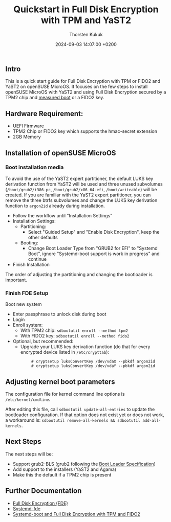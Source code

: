 ﻿---
layout: post
title:  "Quickstart in Full Disk Encryption with TPM and YaST2"
date:   2024-09-03 14:07:00 +0200
author: Thorsten Kukuk
---

## Intro

This is a quick start guide for Full Disk Encryption with TPM or FIDO2 and
YaST2 on openSUSE MicroOS. It focuses on the few steps to
install openSUSE MicroOS with YaST2 and using Full Disk Encryption
secured by a TPM2 chip and [measured boot](https://en.opensuse.org/Portal:MicroOS/RemoteAttestation#Measured_boot)
or a FIDO2 key.

## Hardware Requirement:
- UEFI Firmware
- TPM2 Chip or FIDO2 key which supports the hmac-secret extension
- 2GB Memory

## Installation of openSUSE MicroOS

### Boot installation media

To avoid the use of the YaST2 expert partitioner, the default LUKS key
derivation function from YaST2 will be used and three unused subvolumes
(`/boot/grub2/i386-pc`, `/boot/grub2/x86_64-efi`, `/boot/writeable`) will
be created.
If you are familiar with the YaST2 expert partitioner, you can remove the
three btrfs subvolumes and change the LUKS key derivation function to
`argon2id` already during installation.

* Follow the workflow until "Installation Settings"
* Installation Settings:
  * Partitioning:
    * Select "Guided Setup" and "Enable Disk Encryption", keep the other defaults
  * Booting:
    * Change Boot Loader Type from "GRUB2 for EFI" to "Systemd Boot", ignore "Systemd-boot support is work in progress" and continue
* Finish Installation

The order of adjusting the partitioning and changing the bootloader is important.

### Finish FDE Setup

Boot new system
* Enter passphrase to unlock disk during boot
* Login
* Enroll system:
  * With TPM2 chip: `sdbootutil enroll --method tpm2`
  * With FIDO2 key: `sdbootutil enroll --method fido2`
* Optional, but recommended:
  * Upgrade your LUKS key derivation function (do that for every encrypted device listed in `/etc/crypttab`):
  ```
          # cryptsetup luksConvertKey /dev/vdaX --pbkdf argon2id
          # cryptsetup luksConvertKey /dev/vdaY --pbkdf argon2id
  ```

## Adjusting kernel boot parameters

The configuration file for kernel command line options is `/etc/kernel/cmdline`.

After editing this file, call `sdbootutil update-all-entries` to update the
bootloader configuration. If that option does not exist yet or does not work,
a workaround is: `sdbootutil remove-all-kernels && sdbootutil add-all-kernels`.

## Next Steps

The next steps will be:

* Support grub2-BLS (grub2 following the [Boot Loader Specification](https://uapi-group.org/specifications/specs/boot_loader_specification/))
* Add support to the installers (YaST2 and Agama)
* Make this the default if a TPM2 chip is present

## Further Documentation

* [Full Disk Encryption (FDE)](https://en.opensuse.org/Portal:MicroOS/FDE)
* [Systemd-fde](https://en.opensuse.org/Systemd-fde)
* [Systemd-boot and Full Disk Encryption with TPM and FIDO2](https://microos.opensuse.org/blog/2023-12-20-sdboot-fde/)
